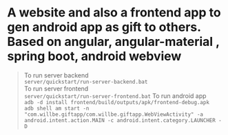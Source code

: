 # A website and also a frontend app to gen android app as gift to others. Based on angular, angular-material , spring boot, android webview


> To run server backend   
 `server/quickstart/run-server-backend.bat`  
  To run server frontend  
  `server/quickstart/run-server-frontend.bat`
  To run android app  
  `adb -d install frontend/build/outputs/apk/frontend-debug.apk`  
  `adb shell am start -n "com.willbe.giftapp/com.willbe.giftapp.WebViewActivity" -a android.intent.action.MAIN -c android.intent.category.LAUNCHER -D`
  
